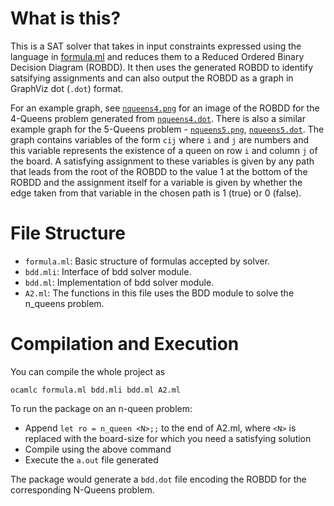 # What is this?

This is a SAT solver that takes in input constraints expressed using the language in [formula.ml](formula.ml) and reduces them to a Reduced Ordered Binary Decision Diagram (ROBDD). It then uses the generated ROBDD to identify satsifying assignments and can also output the ROBDD as a graph in GraphViz dot (`.dot`) format. 

For an example graph, see [`nqueens4.png`](nqueens4.png) for an image of the ROBDD for the 4-Queens problem generated from [`nqueens4.dot`](nqueens4.dot). There is also a similar example graph for the 5-Queens problem - [`nqueens5.png`](nqueens5.png), [`nqueens5.dot`](nqueens5.dot). The graph contains variables of the form `cij` where `i` and `j` are numbers and this variable represents the existence of a queen on row `i` and column `j` of the board. A satisfying assignment to these variables is given by any path that leads from the root of the ROBDD to the value 1 at the bottom of the ROBDD and the assignment itself for a variable is given by whether the edge taken from that variable in the chosen path is 1 (true) or 0 (false).


# File Structure
- `formula.ml`: Basic structure of formulas accepted by solver.
- `bdd.mli`: Interface of bdd solver module.
- `bdd.ml`: Implementation of bdd solver module.
- `A2.ml`: The functions in this file uses the BDD module to solve the n_queens problem.

# Compilation and Execution
You can compile the whole project as 
```
ocamlc formula.ml bdd.mli bdd.ml A2.ml
```

To run the package on an n-queen problem:
- Append `let ro = n_queen <N>;;` to the end of A2.ml, where `<N>` is replaced with the board-size for which you need a satisfying solution 
- Compile using the above command
- Execute the `a.out` file generated

The package would generate a `bdd.dot` file encoding the ROBDD for the corresponding N-Queens problem.